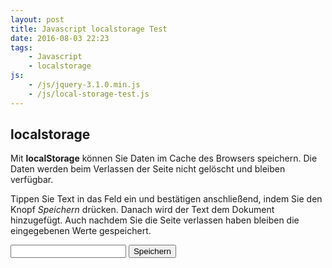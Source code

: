 ```yaml
---
layout: post
title: Javascript localstorage Test
date: 2016-08-03 22:23
tags:
    - Javascript
    - localstorage
js:
    - /js/jquery-3.1.0.min.js
    - /js/local-storage-test.js
---
```


## localstorage

Mit **localStorage** können Sie Daten im Cache des Browsers speichern. Die Daten werden beim Verlassen der Seite nicht gelöscht und bleiben verfügbar. 

Tippen Sie Text in das Feld ein und bestätigen anschließend, indem Sie den Knopf _Speichern_ drücken. Danach wird der Text dem Dokument hinzugefügt. Auch nachdem Sie die Seite verlassen haben bleiben die eingegebenen Werte gespeichert.

<div class="input-group">
    <input type="text" class="form-control">
    <span class="input-group-btn">
        <button class="btn btn-primary" id="save" type="button">Speichern</button>
    </span>
</div>

<ul class="list-group" id="text"></ul>